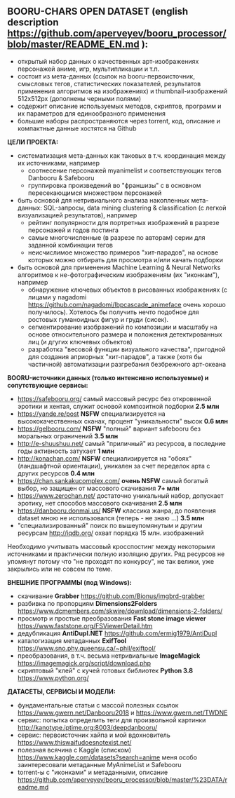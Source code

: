 ## BOORU-CHARS OPEN DATASET (english description https://github.com/aperveyev/booru_processor/blob/master/README_EN.md ):
- открытый набор данных о качественных арт-изображениях персонажей аниме, игр, мультипликации и т.п.
- состоит из мета-данных (ссылок на booru-первоисточник, смысловых тегов, статистических показателей,
  результатов применения алгоритмов на изображениях) и thumbnail-изображений 512x512px (дополнены черными полями)
- содержит описание используемых методов, скриптов, программ и их параметров для единообразного применения
- большие наборы распространяются через torrent, код, описание и компактные данные хостятся на Github

**ЦЕЛИ ПРОЕКТА:**
- систематизация мета-данных как таковых в т.ч. координация между их источниками, например
  - соотнесение персонажей myanimelist и соответствующих тегов Danbooru & Safebooru
  - группировка произведений во "франшизы" с в основном пересекающимся множеством персонажей
- быть основой для нетривиального анализа накопленных мета-данных: SQL-запросы, data mining clustering & classification
  (с легкой визуализацией результатов), например 
  - рейтинг популярности для портретных изображений в разрезе персонажей и годов постинга
  - самые многочисленные (в разрезе по авторам) серии для заданной комбинации тегов
  - неисчислимое множество примеров "хит-парадов", на основе которых можно отбирать для просмотра и/или качать подборки
- быть основой для применения Machine Learning & Neural Networks алгоритмов к не-фотографическим изображениям (их "иконкам"), например
  - обнаружение ключевых объектов в рисованных изображениях (с лицами у nagadomi https://github.com/nagadomi/lbpcascade_animeface очень хорошо получилось). Хотелось бы получить нечто подобное для ростовых гуманоидных фигур и груди (сисек).
  - сегментирование изображений по композиции и масштабу на основе относительного размера и положения детектированных лиц (и дгугих ключевых объектов)
  - разработка "весовой функции визуального качества", пригодной для создания априорных "хит-парадов", а также (хотя бы частичной) автоматизации разгребания безбрежного арт-океана 

**BOORU-источники данных (только интенсивно используемые) и сопутствующие сервисы:**
- https://safebooru.org/ самый массовый ресурс без откровенной эротики и хентая, служит основой композитной подборки **2.5 млн**
- https://yande.re/post **NSFW** специализируется на высококачественных сканах, процент "уникальности" высок **0.6 млн**
- https://gelbooru.com/ **NSFW** "полный" вариант safebooru без моральных ограничений **3.5 млн**
- http://e-shuushuu.net/ самый "приличный" из ресурсов, в последние годы активность затухает **1 млн**
- http://konachan.com/ **NSFW** специализируется на "обоях" (ландшафтной ориентации), уникален за счет переделок арта с других ресурсов **0.4 млн**
- https://chan.sankakucomplex.com/ **очень NSFW** самый богатый выбор, но защищен от массового скачивания **7+ млн**
- https://www.zerochan.net/ достаточно уникальный набор, допускает эротику, нет способов массового скачивания **2.5 млн**
- https://danbooru.donmai.us/ **NSFW** классика жанра, до появления dataset мною не использовался (теперь - не знаю ...) **3.5 млн**
- "специализированный" поиск по вышеупомянутым и другим ресурсам http://iqdb.org/ охват порядка 15 млн. изображений

Необходимо учитывать массовый кросспостинг между некоторыми источниками и практически полную изоляцию других.
Ряд ресурсов не упомянут потому что "не проходят по конкурсу", не так велики, уже закрылись или не совсем по теме.

**ВНЕШНИЕ ПРОГРАММЫ (под Windows):**
- скачивание **Grabber** https://github.com/Bionus/imgbrd-grabber
- разбивка по пропорциям **Dimensions2Folders** https://www.dcmembers.com/skwire/download/dimensions-2-folders/
- просмотр и простые преобразования **Fast stone image viewer** https://www.faststone.org/FSViewerDetail.htm
- дедубликация **AntiDupl.NET** https://github.com/ermig1979/AntiDupl
- каталогизация метаданных **ExifTool** https://www.sno.phy.queensu.ca/~phil/exiftool/
- преобразования, в т.ч. весьма нетривиальные **ImageMagick** https://imagemagick.org/script/download.php
- скриптовый "клей" с кучей готовых библиотек **Python 3.8** https://www.python.org/

**ДАТАСЕТЫ, СЕРВИСЫ И МОДЕЛИ:**
- фундаментальные статьи с массой полезных ссылок https://www.gwern.net/Danbooru2018 и https://www.gwern.net/TWDNE
- сервис: попытка определить теги для произвольной картинки http://kanotype.iptime.org:8003/deepdanbooru/
- сервис: первоисточник хайпа и мой вдохновитель https://www.thiswaifudoesnotexist.net/
- полезная всячина с Kaggle (списком) https://www.kaggle.com/datasets?search=anime меня особо заинтересовали метаданные 
  MyAnimeList и Safebooru
- torrent-ы с "иконками" и метаданными, описание https://github.com/aperveyev/booru_processor/blob/master/%23DATA/readme.md  
